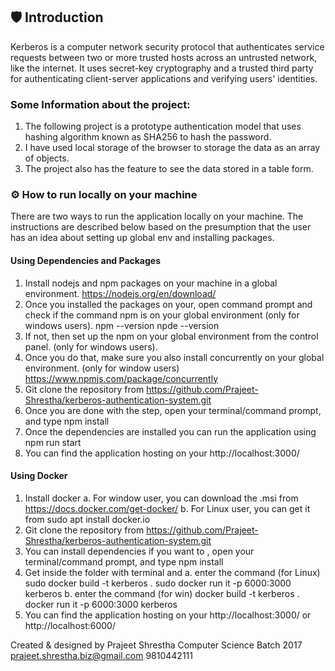 ## :shield: Introduction 
Kerberos is a computer network security protocol that authenticates service requests between two
or more trusted hosts across an untrusted network, like the internet. It uses secret-key
cryptography and a trusted third party for authenticating client-server applications and verifying
users' identities.


### Some Information about the project:
1. The following project is a prototype authentication model that uses hashing algorithm known as SHA256 to hash the password. 
2. I have used local storage of the browser to storage the data as an array of objects.
3. The project also has the feature to see the data stored in a table form. 

### :gear: How to run locally on your machine
There are two ways to run the application locally on your machine. The instructions are
described below based on the presumption that the user has an idea about setting up global env
and installing packages.
#### Using Dependencies and Packages
1. Install nodejs and npm packages on your machine in a global environment.
https://nodejs.org/en/download/
2. Once you installed the packages on your, open command prompt and check if the
command npm is on your global environment (only for windows users).
npm --version
npde --version
3. If not, then set up the npm on your global environment from the control panel. (only for
windows users).
4. Once you do that, make sure you also install concurrently on your global environment. (only for window users) https://www.npmjs.com/package/concurrently
5. Git clone the repository from https://github.com/Prajeet-Shrestha/kerberos-authentication-system.git
6. Once you are done with the step, open your terminal/command prompt, and type npm install
7. Once the dependencies are installed you can run the application using npm run start
8. You can find the application hosting on your http://localhost:3000/

#### Using Docker
1. Install docker
a. For window user, you can download the .msi from
https://docs.docker.com/get-docker/
b. For Linux user, you can get it from sudo apt install docker.io
2. Git clone the repository from https://github.com/Prajeet-Shrestha/kerberos-authentication-system.git
3. You can install dependencies if you want to , open your terminal/command prompt, and type npm install
4. Get inside the folder with terminal and
  a. enter the command (for Linux)
      sudo docker build -t kerberos .
      sudo docker run it -p 6000:3000 kerberos
  b. enter the command (for win)
      docker build -t kerberos .
      docker run it -p 6000:3000 kerberos
5. You can find the application hosting on your http://localhost:3000/ or http://localhost:6000/

Created & designed by Prajeet Shrestha
Computer Science Batch 2017 
prajeet.shrestha.biz@gmail.com 
9810442111
